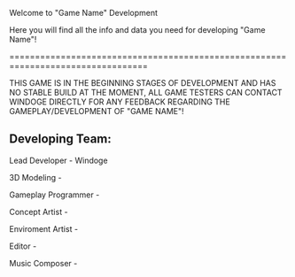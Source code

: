Welcome to "Game Name" Development 

Here you will find all the info and data you need for developing "Game Name"!

=================================================================================

THIS GAME IS IN THE BEGINNING STAGES OF DEVELOPMENT AND HAS NO STABLE BUILD AT THE MOMENT, ALL GAME TESTERS CAN CONTACT WINDOGE DIRECTLY
FOR ANY FEEDBACK REGARDING THE GAMEPLAY/DEVELOPMENT OF "GAME NAME"!


Developing Team:
----------------
Lead Developer - Windoge

3D Modeling -

Gameplay Programmer -

Concept Artist -

Enviroment Artist -

Editor -

Music Composer - 
